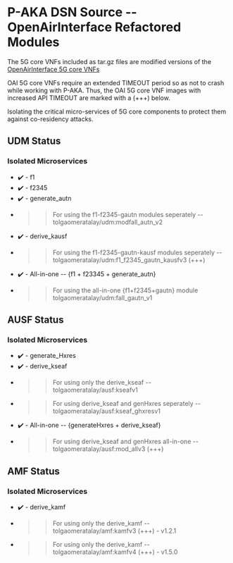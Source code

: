# P-AKA DSN Source -- OpenAirInterface Refactored Modules

The 5G core VNFs included as tar.gz files are modified versions of the [OpenAirInterface 5G core VNFs](https://gitlab.eurecom.fr/oai/cn5g)

OAI 5G core VNFs require an extended TIMEOUT period so as not to crash while working with P-AKA. Thus, the OAI 5G core VNF images with increased API TIMEOUT are marked with a (+++) below.

Isolating the critical micro-services of 5G core components to protect them against co-residency attacks. 

## UDM Status 
### <strong>Isolated Microservices</strong>
 - :heavy_check_mark: - f1
 - :heavy_check_mark: - f2345
 - :heavy_check_mark: - generate_autn
 - >> For using the f1-f2345-gautn modules seperately -- tolgaomeratalay/udm:modfall_autn_v2
 - :heavy_check_mark: - derive_kausf
 - >> For using the f1-f2345-gautn-kausf modules seperately -- tolgaomeratalay/udm:f1_f2345_gautn_kausfv3 </strong>(+++)</strong>
 - :heavy_check_mark: - All-in-one -- {f1 + f23345 + generate_autn}  
 - >> For using the all-in-one {f1+f2345+gautn} module tolgaomeratalay/udm:fall_gautn_v1 

## AUSF Status
### <strong>Isolated Microservices</strong>
 - :heavy_check_mark: - generate_Hxres
 - :heavy_check_mark: - derive_kseaf
 - >> For using only the derive_kseaf -- tolgaomeratalay/ausf:kseafv1
 - >> For using derive_kseaf and genHxres seperately -- tolgaomeratalay/ausf:kseaf_ghxresv1
 - :heavy_check_mark: - All-in-one -- {generateHxres + derive_kseaf}
 - >> For using derive_kseaf and genHxres all-in-one -- tolgaomeratalay/ausf:mod_allv3 </strong>(+++)</strong>

## AMF Status
### <strong>Isolated Microservices</strong>
 - :heavy_check_mark: - derive_kamf
 - >> For using only the derive_kamf -- tolgaomeratalay/amf:kamfv3 </strong>(+++)</strong> - v1.2.1
 - >> For using only the derive_kamf -- tolgaomeratalay/amf:kamfv4 </strong>(+++)</strong> - v1.5.0

